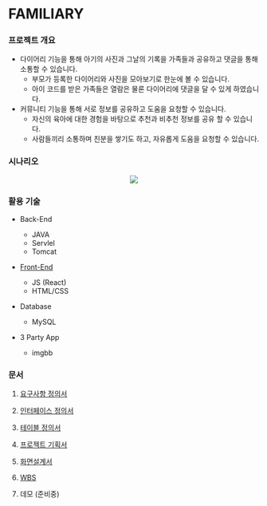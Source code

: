 # FAMILIARY

### 프로젝트 개요


* 다이어리 기능을 통해 아기의 사진과 그날의 기록을 가족들과 공유하고 댓글을 통해 소통할 수 있습니다.
  * 부모가 등록한 다이어리와 사진을 모아보기로 한눈에 볼 수 있습니다.
  * 아이 코드를 받은 가족들은 열람은 물론 다이어리에 댓글을 달 수 있게 하였습니다.
* 커뮤니티 기능을 통해 서로 정보를 공유하고 도움을 요청할 수 있습니다.
  * 자신의 육아에 대한 경험을 바탕으로 추천과 비추천 정보를 공유 할 수 있습니다.
  * 사람들끼리 소통하며 친분을 쌓기도 하고, 자유롭게 도움을 요청할 수 있습니다.

### 시나리오
<p align="center">
  <img src="https://github.com/iconew123/familiary-server/assets/163233482/8af92b4c-9cc4-439d-ba7f-7e4ee0aab9ed">
</p>


### 활용 기술
* Back-End
  *  JAVA
  *  Servlel
  *  Tomcat
* [Front-End](https://github.com/iconew123/familiary.git)
  * JS (React)
  * HTML/CSS
* Database
  * MySQL

* 3 Party App
  * imgbb


### 문서
1. [요구사항 정의서](https://docs.google.com/spreadsheets/d/1rbcw7myThzqLoL2FxhxpT_1o7t-XeOQS_jAKuTZBYmY/edit?usp=drive_link)
2. [인터페이스 정의서](https://docs.google.com/spreadsheets/d/1LbNl-WeZ9B9Y3sj1i3FLD27nFV7FWz2WmgviOELu5-8/edit?usp=drive_link)
3. [테이블 정의서](https://docs.google.com/spreadsheets/d/1JYVlx6xnDEShnV2gC2NdtsCRumgcWUS1kBApFnKXUSc/edit?usp=drive_link)
4. [프로젝트 기획서](https://drive.google.com/file/d/10bvzlfkyeM6y1bJCUw26Z2F1ZyjxQp8o/view?usp=drive_link
)
5. [화면설계서](https://drive.google.com/file/d/1E_uTQvctvmOBdXes3DbKaJ13d_8YqUut/view?usp=drive_link)
6. [WBS](https://docs.google.com/spreadsheets/d/128qu0fl6bdxIbF27ZLxJ9pl_UIwAxATd7azqcxNJEhE/edit?usp=drive_link)

7. 데모 (준비중)

